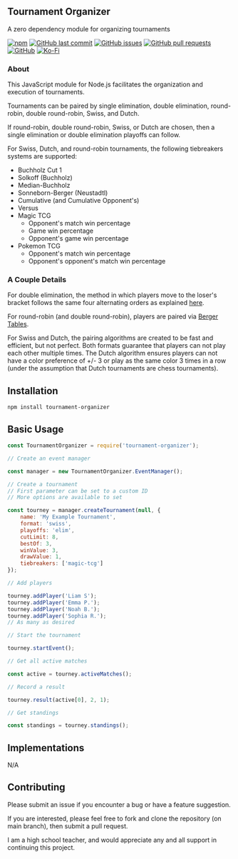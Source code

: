 ## Tournament Organizer
A zero dependency module for organizing tournaments

[![npm](https://img.shields.io/npm/v/tournament-organizer?style=flat-square)](https://npmjs.org/package/tournament-organizer) [![GitHub last commit](https://img.shields.io/github/last-commit/slashinfty/tournament-organizer?style=flat-square)](https://github.com/slashinfty/tournament-organizer/commits/main) [![GitHub issues](https://img.shields.io/github/issues-raw/slashinfty/tournament-organizer?style=flat-square)](https://github.com/slashinfty/tournament-organizer/issues) [![GitHub pull requests](https://img.shields.io/github/issues-pr-raw/slashinfty/tournament-organizer?style=flat-square)](https://github.com/slashinfty/tournament-organizer/pulls) [![GitHub](https://img.shields.io/github/license/slashinfty/tournament-organizer?style=flat-square)](https://github.com/slashinfty/tournament-organizer/blob/main/LICENSE) [![Ko-Fi](https://img.shields.io/badge/Ko--Fi-Buy%20Me%20a%20Coffee-a87b00)](https://ko-fi.com/mattbraddock)

### About
This JavaScript module for Node.js facilitates the organization and execution of tournaments.

Tournaments can be paired by single elimination, double elimination, round-robin, double round-robin, Swiss, and Dutch.

If round-robin, double round-robin, Swiss, or Dutch are chosen, then a single elimination or double elimination playoffs can follow.

For Swiss, Dutch, and round-robin tournaments, the following tiebreakers systems are supported:
* Buchholz Cut 1
* Solkoff (Buchholz)
* Median-Buchholz
* Sonneborn-Berger (Neustadtl)
* Cumulative (and Cumulative Opponent's)
* Versus
* Magic TCG
    * Opponent's match win percentage
    * Game win percentage
    * Opponent's game win percentage
* Pokemon TCG
    * Opponent's match win percentage
    * Opponent's opponent's match win percentage

### A Couple Details
For double elimination, the method in which players move to the loser's bracket follows the same four alternating orders as explained [here](https://blog.smash.gg/changes-in-the-world-of-brackets-695ecb777a4c).

For round-robin (and double round-robin), players are paired via [Berger Tables](https://en.wikipedia.org/wiki/Round-robin_tournament#Berger_tables).

For Swiss and Dutch, the pairing algorithms are created to be fast and efficient, but not perfect. Both formats guarantee that players can not play each other multiple times. The Dutch algorithm ensures players can not have a color preference of +/- 3 or play as the same color 3 times in a row (under the assumption that Dutch tournaments are chess tournaments).

## Installation
```shell
npm install tournament-organizer
```

## Basic Usage
```js
const TournamentOrganizer = require('tournament-organizer');

// Create an event manager

const manager = new TournamentOrganizer.EventManager();

// Create a tournament
// First parameter can be set to a custom ID
// More options are available to set

const tourney = manager.createTournament(null, {
    name: 'My Example Tournament',
    format: 'swiss',
    playoffs: 'elim',
    cutLimit: 8,
    bestOf: 3,
    winValue: 3,
    drawValue: 1,
    tiebreakers: ['magic-tcg']
});

// Add players

tourney.addPlayer('Liam S');
tourney.addPlayer('Emma P.');
tourney.addPlayer('Noah B.');
tourney.addPlayer('Sophia R.');
// As many as desired

// Start the tournament

tourney.startEvent();

// Get all active matches

const active = tourney.activeMatches();

// Record a result

tourney.result(active[0], 2, 1);

// Get standings

const standings = tourney.standings();
```

## Implementations
N/A

## Contributing
Please submit an issue if you encounter a bug or have a feature suggestion.

If you are interested, please feel free to fork and clone the repository (on main branch), then submit a pull request.

I am a high school teacher, and would appreciate any and all support in continuing this project.
